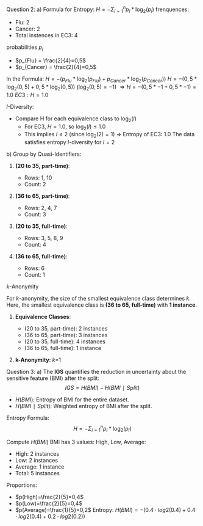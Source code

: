 Question 2:
a)
Formula for Entropy:
$H= - \Sigma^{n}_{i=1}p_{i}*\log_{2}(p_{i})$
frenquences:
- Flu: 2
- Cancer: 2
- Total instences in EC3: 4

probabilities $p_{i}$
- $p_{Flu} = \frac{2}{4}=0,5$
- $p_{Cancer} = \frac{2}{4}=0,5$

In the Formula:
$H= -(p_{Flu}* \log_{2}(p_{Flu})+p_{Cancer}*\log_{2}(p_{Cancer}))$
$H= -(0,5* \log_{2}(0,5)+0,5*\log_{2}(0,5))$
($\log_{2}(0,5)= -1$)
$\Rightarrow H = -(0,5*-1+0,5*-1)= 1.0$
$EC3: H=1.0$

$l$-Diversity: 
-  Compare H for each equivalence class to $\log_{2}(l)$
	- For EC3, $H = 1.0$, so $\log_{2}(l)\leq 1.0$
	- This implies $l \leq 2$ (since $\log_{2}(2)=1$)
$\Rightarrow$
Entropy of EC3: 1.0
The data satisfies entropy $l$-diversity for $l=2$

b)
Group by Quasi-Identifiers:
1. **(20 to 35, part-time)**:
    
    - Rows: 1, 10
    - Count: 2
2. **(36 to 65, part-time)**:
    
    - Rows: 2, 4, 7
    - Count: 3
3. **(20 to 35, full-time)**:
    
    - Rows: 3, 5, 8, 9
    - Count: 4
4. **(36 to 65, full-time)**:
    
    - Rows: 6
    - Count: 1

*k*-Anonymity

For $k$-anonymity, the size of the smallest equivalence class determines $k$. Here, the smallest equivalence class is **(36 to 65, full-time)** with **1 instance**.

1. **Equivalence Classes**:
    
    - (20 to 35, part-time): 2 instances
    - (36 to 65, part-time): 3 instances
    - (20 to 35, full-time): 4 instances
    - (36 to 65, full-time): 1 instance
2. **k-Anonymity**: *k*=1

Question 3:
a)
The **IGS** quantifies the reduction in uncertainty about the sensitive feature (BMI) after the split:
$$IGS=H(BMI)−H(BMI∣Split)$$

- $H(BMI)$: Entropy of BMI for the entire dataset.
- $H(BMI∣Split)$: Weighted entropy of BMI after the split.

Entropy Formula:
$$H= - \Sigma^{n}_{i=1}p_{i}*\log_{2}(p_{i})$$

Compute $H(BMI)$
BMI has 3 values: High, Low, Average:
- High: 2 instances
- Low: 2 instances
- Average: 1 instance
- Total: 5 instances

Proportions:

- $p(High)=\frac{2}{5}=0,4$
- $p(Low)=\frac{2}{5}=0,4$
- $p(Average)=\frac{1}{5}=0,2$
Entropy:
$H(BMI)=−(0.4⋅log2​(0.4)+0.4⋅log2​(0.4)+0.2⋅log2​(0.2))$